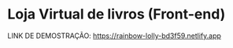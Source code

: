 # Loja Virtual de livros (Front-end)

LINK DE DEMOSTRAÇÃO: https://rainbow-lolly-bd3f59.netlify.app
